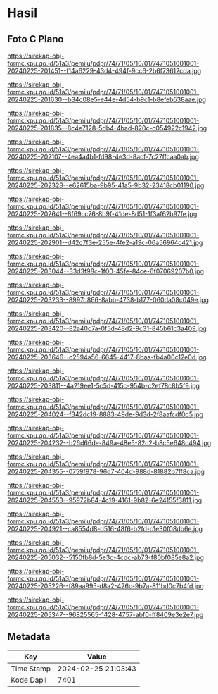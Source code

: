 # Hasil

## Foto C Plano

https://sirekap-obj-formc.kpu.go.id/51a3/pemilu/pdpr/74/71/05/10/01/7471051001001-20240225-201451--f14a6229-43d4-494f-9cc6-2b6f73612cda.jpg

https://sirekap-obj-formc.kpu.go.id/51a3/pemilu/pdpr/74/71/05/10/01/7471051001001-20240225-201630--b34c08e5-e44e-4d54-b9c1-b8efeb538aae.jpg

https://sirekap-obj-formc.kpu.go.id/51a3/pemilu/pdpr/74/71/05/10/01/7471051001001-20240225-201835--8c4e7128-5db4-4bad-820c-c054922c1942.jpg

https://sirekap-obj-formc.kpu.go.id/51a3/pemilu/pdpr/74/71/05/10/01/7471051001001-20240225-202107--4ea4a4b1-fd98-4e3d-8acf-7c27ffcaa0ab.jpg

https://sirekap-obj-formc.kpu.go.id/51a3/pemilu/pdpr/74/71/05/10/01/7471051001001-20240225-202328--e62615ba-9b95-41a5-9b32-23418cb01190.jpg

https://sirekap-obj-formc.kpu.go.id/51a3/pemilu/pdpr/74/71/05/10/01/7471051001001-20240225-202641--8f69cc76-8b9f-41de-8d51-1f3af62b97fe.jpg

https://sirekap-obj-formc.kpu.go.id/51a3/pemilu/pdpr/74/71/05/10/01/7471051001001-20240225-202901--d42c7f3e-255e-4fe2-a19c-06a56964c421.jpg

https://sirekap-obj-formc.kpu.go.id/51a3/pemilu/pdpr/74/71/05/10/01/7471051001001-20240225-203044--33d3f98c-1f00-45fe-84ce-6f07069207b0.jpg

https://sirekap-obj-formc.kpu.go.id/51a3/pemilu/pdpr/74/71/05/10/01/7471051001001-20240225-203233--8997d866-8abb-4738-b177-060da08c049e.jpg

https://sirekap-obj-formc.kpu.go.id/51a3/pemilu/pdpr/74/71/05/10/01/7471051001001-20240225-203420--82a40c7a-0f5d-48d2-9c31-845b61c3a409.jpg

https://sirekap-obj-formc.kpu.go.id/51a3/pemilu/pdpr/74/71/05/10/01/7471051001001-20240225-203646--c2594a56-6645-4417-8baa-fb4a00c12e0d.jpg

https://sirekap-obj-formc.kpu.go.id/51a3/pemilu/pdpr/74/71/05/10/01/7471051001001-20240225-203811--4a219ee1-5c5d-415c-954b-c2ef78c8b5f9.jpg

https://sirekap-obj-formc.kpu.go.id/51a3/pemilu/pdpr/74/71/05/10/01/7471051001001-20240225-204024--f342dc19-8883-49de-9d3d-2f8aafcdf0d5.jpg

https://sirekap-obj-formc.kpu.go.id/51a3/pemilu/pdpr/74/71/05/10/01/7471051001001-20240225-204232--b26d66de-849a-48e5-82c2-b8c5e648c494.jpg

https://sirekap-obj-formc.kpu.go.id/51a3/pemilu/pdpr/74/71/05/10/01/7471051001001-20240225-204355--0759f978-96d7-404d-988d-81882b7ff8ca.jpg

https://sirekap-obj-formc.kpu.go.id/51a3/pemilu/pdpr/74/71/05/10/01/7471051001001-20240225-204553--95972b84-4c19-4161-9b82-6e24155f3811.jpg

https://sirekap-obj-formc.kpu.go.id/51a3/pemilu/pdpr/74/71/05/10/01/7471051001001-20240225-204921--ca8554d8-d516-48f6-b2fd-c1e30f08db6e.jpg

https://sirekap-obj-formc.kpu.go.id/51a3/pemilu/pdpr/74/71/05/10/01/7471051001001-20240225-205032--5150fb8d-5e3c-4cdc-ab73-f80bf085e8a2.jpg

https://sirekap-obj-formc.kpu.go.id/51a3/pemilu/pdpr/74/71/05/10/01/7471051001001-20240225-205226--f89aa995-d8a2-426c-9b7a-811bd0c7b4fd.jpg

https://sirekap-obj-formc.kpu.go.id/51a3/pemilu/pdpr/74/71/05/10/01/7471051001001-20240225-205347--96825565-1428-4757-abf0-ff8409e3e2e7.jpg


## Metadata

| Key        | Value               |
| ---------- | ------------------- |
| Time Stamp | 2024-02-25 21:03:43 |
| Kode Dapil | 7401                |



